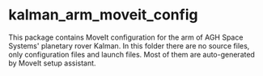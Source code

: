 # kalman_arm_moveit_config

This package contains MoveIt configuration for the arm of AGH Space Systems' planetary rover Kalman. In this folder there are no source files, only configuration files and launch files. Most of them are auto-generated by MoveIt setup assistant.
